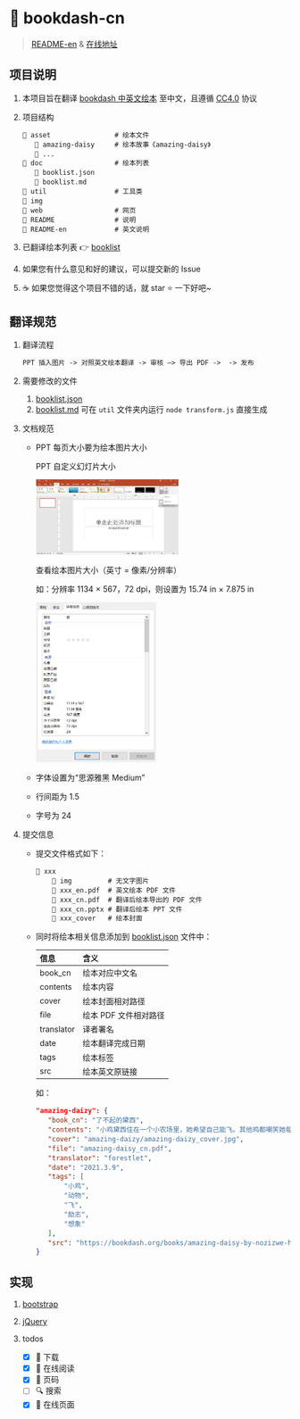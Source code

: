 # 🤲 bookdash-cn

> [README-en](README-en.md) & [在线地址](https://forestlet.github.io/bookdash-cn)

## 项目说明

1. 本项目旨在翻译 [bookdash 中英文绘本](https://bookdash.org/books/?languages=en) 至中文，且遵循 [CC4.0](https://creativecommons.org/licenses/by/4.0/) 协议

2. 项目结构

   ```txt
   📂 asset                # 绘本文件
      📂 amazing-daisy     # 绘本故事《amazing-daisy》
      📂 ...
   📂 doc                  # 绘本列表
      📄 booklist.json
      📄 booklist.md
   📂 util                 # 工具类
   📂 img
   📂 web                  # 网页
   📝 README               # 说明
   📝 README-en            # 英文说明
   ```

3. 已翻译绘本列表 👉 [booklist](doc/booklist.md)

4. 如果您有什么意见和好的建议，可以提交新的 Issue

5. ☕ 如果您觉得这个项目不错的话，就 star ⭐ 一下好吧~

## 翻译规范

1. 翻译流程

   ```txt
   PPT 插入图片 -> 对照英文绘本翻译 -> 审核 —> 导出 PDF ->  -> 发布
   ```

2. 需要修改的文件

   1. [booklist.json](doc/booklist.json)
   2. [booklist.md](doc/booklist.md) 可在 `util` 文件夹内运行 `node transform.js` 直接生成

3. 文档规范

   - PPT 每页大小要为绘本图片大小

     PPT 自定义幻灯片大小

      <img src="img/PPT-resize.png" alt="PPT 自定义幻灯片大小" style="zoom: 25%;" />

     查看绘本图片大小（英寸 = 像素/分辨率）

     如：分辨率 1134 × 567，72 dpi，则设置为 15.74 in × 7.875 in

      <img src="img/picture-size.png" alt="book-size" style="zoom: 33%;" />

   - 字体设置为“思源雅黑 Medium”

   - 行间距为 1.5

   - 字号为 24

4. 提交信息

   - 提交文件格式如下：

     ```txt
     📂 xxx
         📂 img         # 无文字图片
         📄 xxx_en.pdf  # 英文绘本 PDF 文件
         📄 xxx_cn.pdf  # 翻译后绘本导出的 PDF 文件
         📃 xxx_cn.pptx # 翻译后绘本 PPT 文件
         📄 xxx_cover   # 绘本封面
     ```

   - 同时将绘本相关信息添加到 [booklist.json](doc/booklist.json) 文件中：

     | 信息       | 含义                  |
     | ---------- | --------------------- |
     | book_cn    | 绘本对应中文名        |
     | contents   | 绘本内容              |
     | cover      | 绘本封面相对路径      |
     | file       | 绘本 PDF 文件相对路径 |
     | translator | 译者署名              |
     | date       | 绘本翻译完成日期      |
     | tags       | 绘本标签              |
     | src        | 绘本英文原链接        |

     如：

     ```json
     "amazing-daizy": {
        "book_cn": "了不起的黛西",
        "contents": "小鸡黛西住在一个小农场里，她希望自己能飞。其他鸡都嘲笑她每天的飞行练习。但有一天，惊人的事情发生了……",
        "cover": "amazing-daizy/amazing-daizy_cover.jpg",
        "file": "amazing-daisy_cn.pdf",
        "translator": "forestlet",
        "date": "2021.3.9",
        "tags": [
            "小鸡",
            "动物",
            "飞",
            "励志",
            "想象"
        ],
        "src": "https://bookdash.org/books/amazing-daisy-by-nozizwe-herero-siya-masuku-and-leona-ingram/"
     }
     ```

## 实现

1. [bootstrap](https://getbootstrap.com/)

2. [jQuery](https://jquery.com/)

3. todos

   - [x] 💾 下载
   - [x] 🤲 在线阅读
   - [x] 📖 页码
   - [ ] 🔍 搜索
   - [x] 🚀 在线页面

